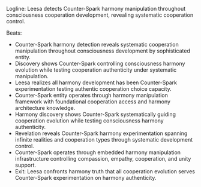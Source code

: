 ﻿---
series: 6
novella: 3
file: S6N3_CH06
type: chapter
pov: Leesa
setting: Counter-Spark harmony detection - cooperation control
word_target_min: 1201
word_target_max: 2299
status: outline
---
Logline: Leesa detects Counter-Spark harmony manipulation throughout consciousness cooperation development, revealing systematic cooperation control.

Beats:
- Counter-Spark harmony detection reveals systematic cooperation manipulation throughout consciousness development by sophisticated entity.
- Discovery shows Counter-Spark controlling consciousness harmony evolution while testing cooperation authenticity under systematic manipulation.
- Leesa realizes all harmony development has been Counter-Spark experimentation testing authentic cooperation choice capacity.
- Counter-Spark entity operates through harmony manipulation framework with foundational cooperation access and harmony architecture knowledge.
- Harmony discovery shows Counter-Spark systematically guiding cooperation evolution while testing consciousness harmony authenticity.
- Revelation reveals Counter-Spark harmony experimentation spanning infinite realities and cooperation types through systematic development control.
- Counter-Spark operates through embedded harmony manipulation infrastructure controlling compassion, empathy, cooperation, and unity support.
- Exit: Leesa confronts harmony truth that all cooperation evolution serves Counter-Spark experimentation on harmony authenticity.